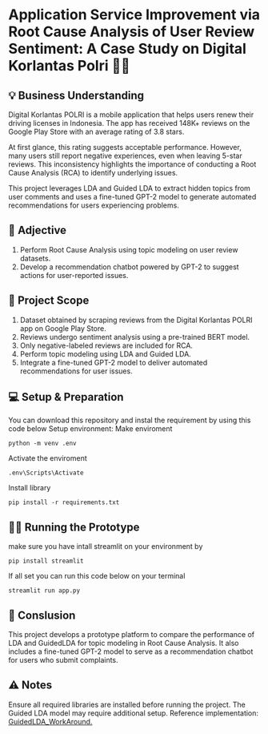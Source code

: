 # Application Service Improvement via Root Cause Analysis of User Review Sentiment: A Case Study on Digital Korlantas Polri 👮‍♂️

## 💡 Business Understanding
Digital Korlantas POLRI is a mobile application that helps users renew their driving licenses in Indonesia.
The app has received 148K+ reviews on the Google Play Store with an average rating of 3.8 stars.

At first glance, this rating suggests acceptable performance. However, many users still report negative experiences, even when leaving 5-star reviews. This inconsistency highlights the importance of conducting a Root Cause Analysis (RCA) to identify underlying issues.

This project leverages LDA and Guided LDA to extract hidden topics from user comments and uses a fine-tuned GPT-2 model to generate automated recommendations for users experiencing problems.

## 🎯 Adjective
1. Perform Root Cause Analysis using topic modeling on user review datasets.
2. Develop a recommendation chatbot powered by GPT-2 to suggest actions for user-reported issues.

## 📑 Project Scope
1. Dataset obtained by scraping reviews from the Digital Korlantas POLRI app on Google Play Store.
2. Reviews undergo sentiment analysis using a pre-trained BERT model.
3. Only negative-labeled reviews are included for RCA.
4. Perform topic modeling using LDA and Guided LDA.
5. Integrate a fine-tuned GPT-2 model to deliver automated recommendations for user issues.

## 💻 Setup & Preparation
You can download this repository and instal the requirement by using this code below
Setup environment:
Make enviroment
```
python -m venv .env
```
Activate the enviroment
```
.env\Scripts\Activate
```
Install library
```
pip install -r requirements.txt
```

## 👩‍💻 Running the Prototype
make sure you have intall streamlit on your environment by
```
pip install streamlit
```
If all set you can run this code below on your terminal
```
streamlit run app.py
```

## 💎 Conslusion
This project develops a prototype platform to compare the performance of LDA and GuidedLDA for topic modeling in Root Cause Analysis. It also includes a fine-tuned GPT-2 model to serve as a recommendation chatbot for users who submit complaints.

## ⚠ Notes
Ensure all required libraries are installed before running the project.
The Guided LDA model may require additional setup. Reference implementation: [GuidedLDA_WorkAround.](https://github.com/dex314/GuidedLDA_WorkAround)
